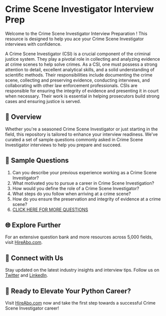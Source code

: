 # Crime Scene Investigator Interview Prep

Welcome to the Crime Scene Investigator Interview Preparation ! This resource is designed to help you ace your Crime Scene Investigator interviews with confidence.

A Crime Scene Investigator (CSI) is a crucial component of the criminal justice system. They play a pivotal role in collecting and analyzing evidence at crime scenes to help solve crimes. As a CSI, one must possess a strong attention to detail, excellent analytical skills, and a solid understanding of scientific methods. Their responsibilities include documenting the crime scene, collecting and preserving evidence, conducting interviews, and collaborating with other law enforcement professionals. CSIs are responsible for ensuring the integrity of evidence and presenting it in court when necessary. Their work is essential in helping prosecutors build strong cases and ensuring justice is served.

## 🚀 Overview

Whether you're a seasoned Crime Scene Investigator or just starting in the field, this repository is tailored to enhance your interview readiness. We've curated a set of sample questions commonly asked in Crime Scene Investigator interviews to help you prepare and succeed.

## 📝 Sample Questions

1. Can you describe your previous experience working as a Crime Scene Investigator?
2. What motivated you to pursue a career in Crime Scene Investigation?
3. How would you define the role of a Crime Scene Investigator?
4. What steps do you follow when arriving at a crime scene?
5. How do you ensure the preservation and integrity of evidence at a crime scene?
6. [CLICK HERE FOR MORE QUESTIONS](https://hireabo.com/job/9_1_4/Crime%20Scene%20Investigator)

## 🌐 Explore Further

For an extensive question bank and more resources across 5,000 fields, visit [HireAbo.com](https://www.hireabo.com).

## 📱 Connect with Us

Stay updated on the latest industry insights and interview tips. Follow us on [Twitter](https://twitter.com/hireabo) and [LinkedIn](https://www.linkedin.com/in/hire-abo-3609972a8/).

## 🚀 Ready to Elevate Your Python Career?

Visit [HireAbo.com](https://www.hireabo.com) now and take the first step towards a successful Crime Scene Investigator career!